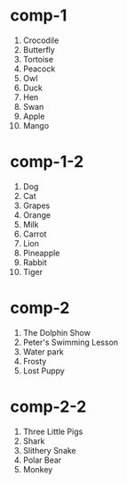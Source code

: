 # comp-1

1. Crocodile
2. Butterfly
3. Tortoise
4. Peacock
5. Owl
6. Duck
7. Hen
8. Swan
9. Apple
10. Mango

# comp-1-2

1. Dog
2. Cat
3. Grapes
4. Orange
5. Milk
6. Carrot
7. Lion
8. Pineapple
9. Rabbit
10. Tiger

# comp-2

1. The Dolphin Show
2. Peter's Swimming Lesson
3. Water park
4. Frosty
5. Lost Puppy

# comp-2-2

1. Three Little Pigs
2. Shark
3. Slithery Snake
4. Polar Bear
5. Monkey
